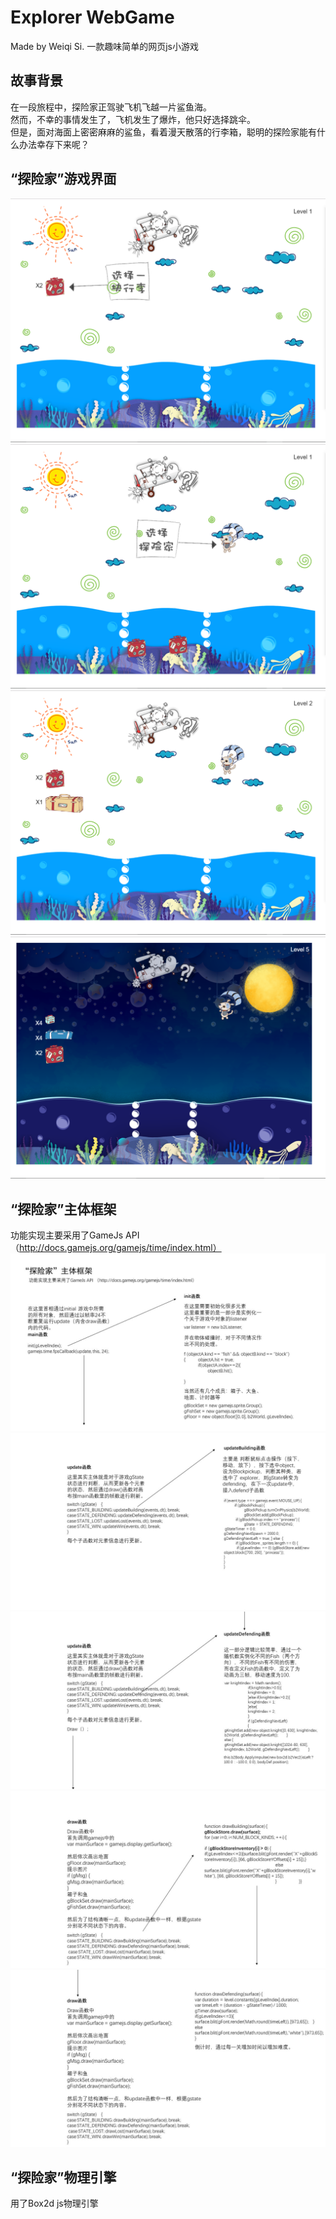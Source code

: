 # Explorer WebGame

Made by Weiqi Si.
一款趣味简单的网页js小游戏

## 故事背景
在一段旅程中，探险家正驾驶飞机飞越一片鲨鱼海。<br>
然而，不幸的事情发生了，飞机发生了爆炸，他只好选择跳伞。<br>
但是，面对海面上密密麻麻的鲨鱼，看着漫天散落的行李箱，聪明的探险家能有什么办法幸存下来呢？

## “探险家”游戏界面
![Image text](https://raw.githubusercontent.com/Siweiqi0203/Explorer-WebGame/master/readme-img/pre6.png)
![Image text](https://raw.githubusercontent.com/Siweiqi0203/Explorer-WebGame/master/readme-img/pre7.png)
![Image text](https://raw.githubusercontent.com/Siweiqi0203/Explorer-WebGame/master/readme-img/pre8.png)
![Image text](https://raw.githubusercontent.com/Siweiqi0203/Explorer-WebGame/master/readme-img/pre9.png)

## “探险家”主体框架
功能实现主要采用了GameJs API （http://docs.gamejs.org/gamejs/time/index.html）
![Image text](https://raw.githubusercontent.com/Siweiqi0203/Explorer-WebGame/master/readme-img/pre1.JPG)
![Image text](https://raw.githubusercontent.com/Siweiqi0203/Explorer-WebGame/master/readme-img/pre2.JPG)
![Image text](https://raw.githubusercontent.com/Siweiqi0203/Explorer-WebGame/master/readme-img/pre3.JPG)
![Image text](https://raw.githubusercontent.com/Siweiqi0203/Explorer-WebGame/master/readme-img/pre4.JPG)
![Image text](https://raw.githubusercontent.com/Siweiqi0203/Explorer-WebGame/master/readme-img/pre5.JPG)

## “探险家”物理引擎
用了Box2d js物理引擎





